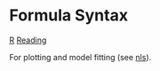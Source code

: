 # Formula Syntax

[R](R.md)
[Reading](https://few.vu.nl/~molenaar/courses/StatR/chapters/B-11-formula_syntax.html)

For plotting and model fitting (see [nls](nls.md)).